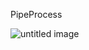 PipeProcess

![untitled image](https://user-images.githubusercontent.com/35757455/210725623-e706ed35-109a-479b-85a8-305243546c94.gif)
